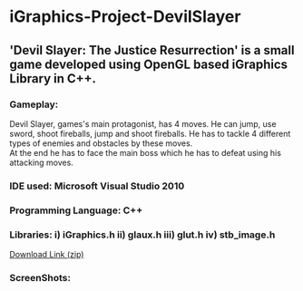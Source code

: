 # iGraphics-Project-DevilSlayer

## 'Devil Slayer: The Justice Resurrection' is a small game developed using OpenGL based iGraphics Library in C++.

### Gameplay:
Devil Slayer, games's main protagonist, has 4 moves. He can jump, use sword, shoot fireballs, jump and shoot fireballs. He has to tackle 4 different types of enemies and obstacles by these moves.
<br>
At the end he has to face the main boss which he has to defeat using his attacking moves.

### IDE used: Microsoft Visual Studio 2010
### Programming Language: C++
### Libraries: i) iGraphics.h ii) glaux.h iii) glut.h iv) stb_image.h

<a href="https://drive.google.com/file/d/1ABJ_EpwT8DrJrzIlUetpS2w4erTh7Yl5/view?usp=sharing">Download Link (zip)</a>

### ScreenShots:
 
